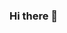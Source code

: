 ### Hi there 👋

<!--
**darshilagrawal/darshilagrawal** is a ✨ _special_ ✨ repository because its `README.md` (this file) appears on your GitHub profile.

Here are some ideas to get you started:

- 🔭 I’m currently working on iOS Development using Swift/SwiftUI
- 🌱 I’m currently learning about Blockchain Technology 
- 👯 I’m looking to collaborate on iOS Projects and Ideas
- 🤔 I’m looking for help with programmatic UI design
- 💬 Ask me about swift and blockchain
- 📫 How to reach me: [*Twitter*](https://twitter.com/agrawal_darshil)
- ⚡ Fun fact: I started swift development during the pandemic xD.
-->
